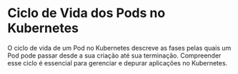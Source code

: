 # Ciclo de Vida dos Pods no Kubernetes

O ciclo de vida de um Pod no Kubernetes descreve as fases pelas quais um Pod pode passar desde a sua criação até sua terminação. Compreender esse ciclo é essencial para gerenciar e depurar aplicações no Kubernetes.

